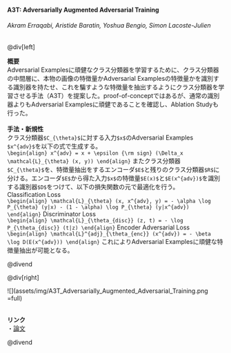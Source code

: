 #### A3T: Adversarially Augmented Adversarial Training
###### Akram Erraqabi, Aristide Baratin, Yoshua Bengio, Simon Lacoste-Julien

@div[left]

__概要__<br>
Adversarial Examplesに頑健なクラス分類器を学習するために、クラス分類器の中間層に、本物の画像の特徴量かAdversarial Examplesの特徴量かを識別する識別器を持たせ、これを騙すような特徴量を抽出するようにクラス分類器を学習させる手法（A3T）を提案した。proof-of-conceptではあるが、通常の識別器よりもAdversarial Examplesに頑健であることを確認し、Ablation Studyも行った。<br>
<br>
__手法・新規性__<br>
クラス分類器`$C_{\theta}$`に対する入力`$x$`のAdversarial Examples `$x^{adv}$`を以下の式で生成する。<br>
`\begin{align} x^{adv} = x + \epsilon {\rm sign} (\Delta_x \mathcal{L}_{\theta} (x, y)) \end{align}`
またクラス分類器`$C_{\theta}$`を、特徴量抽出をするエンコーダ`$E$`と残りのクラス分類器`$R$`に分ける。エンコーダ`$E$`から得た入力`$x$`の特徴量`$E(x)$`と`$E(x^{adv})$`を識別する識別器`$D$`をつけて、以下の損失関数の元で最適化を行う。<br>
Classification Loss<br>
`\begin{align} \mathcal{L}_{\theta} (x, x^{adv}, y) = - \alpha \log P_{\theta} (y|x) - (1 - \alpha) \log P_{\theta} (y|x^{adv}) \end{align}`
Discriminator Loss<br>
`\begin{align} \mathcal{L}_{\theta_{disc}} (z, t) = - \log P_{\theta_{disc}} (t|z) \end{align}`
Encoder Adversarial Loss<br>
`\begin{align} \mathcal{L}^{adj}_{\theta_{enc}} (x^{adv}) = - \beta \log D(E(x^{adv})) \end{align}`
これによりAdversarial Examplesに頑健な特徴量抽出が可能となる。

@divend

@div[right]

![](assets/img/A3T_Adversarially_Augmented_Adversarial_Training.png =full)<br>
<br>

__リンク__<br>
・[論文](https://arxiv.org/pdf/1801.04055.pdf)<br>

@divend
